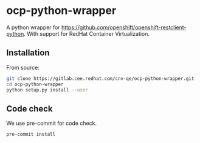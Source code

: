 # ocp-python-wrapper
A python wrapper for https://github.com/openshift/openshift-restclient-python.
With support for RedHat Container Virtualization.

## Installation
From source:
```bash
git clone https://gitlab.cee.redhat.com/cnv-qe/ocp-python-wrapper.git
cd ocp-python-wrapper
python setup.py install --user
```

## Code check
We use pre-commit for code check.
```bash
pre-commit install
```
